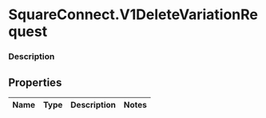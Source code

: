 # SquareConnect.V1DeleteVariationRequest

### Description



## Properties
Name | Type | Description | Notes
------------ | ------------- | ------------- | -------------


